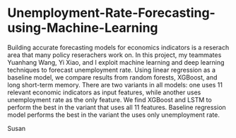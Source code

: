 # Unemployment-Rate-Forecasting-using-Machine-Learning

Building accurate forecasting models for economics indicators is a reserach area that many policy reserachers work on. In this project, my teammates Yuanhang Wang, Yi Xiao, and I exploit machine learning and deep learning techniques to forecast unemployment rate. Using linear regression as a baseline model, we compare results from random forests, XGBoost, and long short-term memory. There are two variants in all models: one uses 11 relevant economic indicators as input features, while another uses unemployment rate as the only feature. We find XGBoost and LSTM to perform the best in the variant that uses all 11 features. Baseline regression model performs the best in the variant the uses only unemployment rate.

Susan
